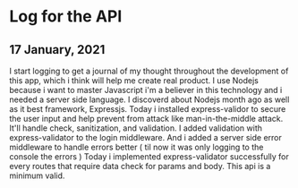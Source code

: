 # Log for the API

## 17 January, 2021

I start logging to get a journal of my thought throughout the development of this app, which i think will help me create real product.
I use Nodejs because i want to master Javascript i'm a believer in this technology and i needed a server side language. I discoverd about Nodejs month ago as well as it best framework, Expressjs.
Today i installed express-validor to secure the user input and help prevent from attack like man-in-the-middle attack. It'll handle check, sanitization, and validation.
I added validation with express-validator to the login middleware. And i added a server side error middleware to handle errors better ( til now it was only logging to the console the errors )
Today i implemented express-validator successfully for every routes that require data check for params and body. This api is a minimum valid.
